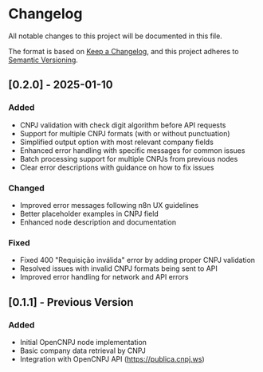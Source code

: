 # Changelog

All notable changes to this project will be documented in this file.

The format is based on [Keep a Changelog](https://keepachangelog.com/en/1.0.0/),
and this project adheres to [Semantic Versioning](https://semver.org/spec/v2.0.0.html).

## [0.2.0] - 2025-01-10

### Added
- CNPJ validation with check digit algorithm before API requests
- Support for multiple CNPJ formats (with or without punctuation)
- Simplified output option with most relevant company fields
- Enhanced error handling with specific messages for common issues
- Batch processing support for multiple CNPJs from previous nodes
- Clear error descriptions with guidance on how to fix issues

### Changed
- Improved error messages following n8n UX guidelines
- Better placeholder examples in CNPJ field
- Enhanced node description and documentation

### Fixed
- Fixed 400 "Requisição inválida" error by adding proper CNPJ validation
- Resolved issues with invalid CNPJ formats being sent to API
- Improved error handling for network and API errors

## [0.1.1] - Previous Version

### Added
- Initial OpenCNPJ node implementation
- Basic company data retrieval by CNPJ
- Integration with OpenCNPJ API (https://publica.cnpj.ws)
